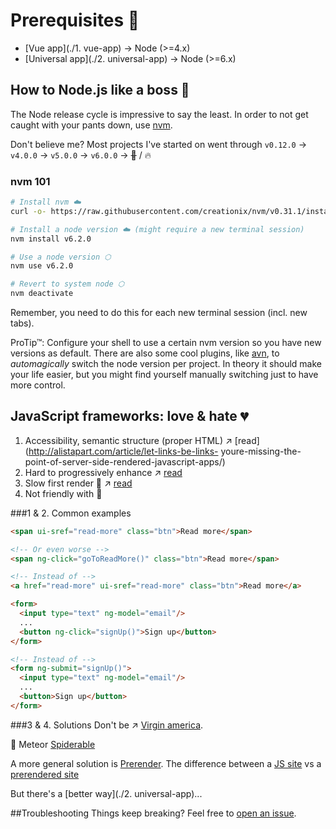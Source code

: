 # Prerequisites 🤕
- [Vue app](./1. vue-app) -> Node (>=4.x)
- [Universal app](./2. universal-app) -> Node (>=6.x)


## How to Node.js like a boss 👸
The Node release cycle is impressive to say the least. In order to not get caught with your pants down, use [nvm](https://github.com/creationix/nvm).

Don't believe me? Most projects I've started on went through `v0.12.0` → `v4.0.0` → `v5.0.0` → `v6.0.0` → ~~💩~~ / 🔥


### nvm 101 
```bash 
# Install nvm ☁️
curl -o- https://raw.githubusercontent.com/creationix/nvm/v0.31.1/install.sh | bash

# Install a node version ☁️ (might require a new terminal session)
nvm install v6.2.0 

# Use a node version ⬡
nvm use v6.2.0

# Revert to system node ⬡
nvm deactivate
```
Remember, you need to do this for each new terminal session (incl. new tabs).

ProTip™: Configure your shell to use a certain nvm version so you have new versions as default.
There are also some cool plugins, like [avn](https://github.com/wbyoung/avn), to *automagically* switch the node version per project. In theory it should make your life easier, but you might find yourself manually switching just to have more control.


## JavaScript frameworks: love & hate 💔 
1. Accessibility, semantic structure (proper HTML) ↗️ [read](http://alistapart.com/article/let-links-be-links-
youre-missing-the-point-of-server-side-rendered-javascript-apps/)
2. Hard to progressively enhance ↗️ [read](http://alistapart.com/article/interaction-is-an-enhancement)
3. Slow first render 🔄 ↗️ [read](http://tomdale.net/2015/02/)
4. Not friendly with 🤖

###1 & 2. Common examples
```html
<span ui-sref="read-more" class="btn">Read more</span>

<!-- Or even worse -->
<span ng-click="goToReadMore()" class="btn">Read more</span>

<!-- Instead of -->
<a href="read-more" ui-sref="read-more" class="btn">Read more</a>
```

```html
<form>
  <input type="text" ng-model="email"/>
  ...
  <button ng-click="signUp()">Sign up</button>
</form>

<!-- Instead of -->
<form ng-submit="signUp()">
  <input type="text" ng-model="email"/>
  ...
  <button>Sign up</button>
</form>
```

###3 & 4. Solutions
Don't be ↗️ [Virgin america](https://www.virginamerica.com/).

🌠 Meteor [Spiderable](https://atmospherejs.com/meteor/spiderable)

A more general solution is [Prerender](https://github.com/prerender/prerender). The difference between a [JS site](https://www.hopper.dk/mekaniker/brondby/es-motor) vs a [prerendered site](https://www.hopper.dk/mekaniker/brondby/es-motor?_escaped_fragment_=)


But there's a [better way](./2. universal-app)...


##Troubleshooting
Things keep breaking? Feel free to [open an issue](https://github.com/danmindru/frameworks-demos/issues).
